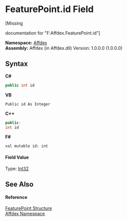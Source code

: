# FeaturePoint.id Field
 

\[Missing <summary> documentation for "F:Affdex.FeaturePoint.id"\]

**Namespace:**&nbsp;<a href="b8038333-b12e-8ea1-a2ce-74c8d611fa89">Affdex</a><br />**Assembly:**&nbsp;Affdex (in Affdex.dll) Version: 1.0.0.0 (1.0.0.0)

## Syntax

**C#**<br />
``` C#
public int id
```

**VB**<br />
``` VB
Public id As Integer
```

**C++**<br />
``` C++
public:
int id
```

**F#**<br />
``` F#
val mutable id: int
```


#### Field Value
Type: <a href="http://msdn2.microsoft.com/en-us/library/td2s409d" target="_blank">Int32</a>

## See Also


#### Reference
<a href="0b0c5d5a-9928-8aee-4a34-4ec9527b75b6">FeaturePoint Structure</a><br /><a href="b8038333-b12e-8ea1-a2ce-74c8d611fa89">Affdex Namespace</a><br />